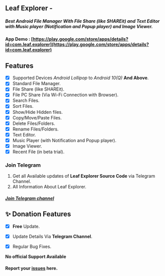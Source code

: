 ## Leaf Explorer -
##### Best Android File Manager With File Share (like SHAREit) and Text Editor with Music player (Notification and Popup player) and Image Viewer.

#### App Demo : [https://play.google.com/store/apps/details?id=com.leaf.explorer](https://play.google.com/store/apps/details?id=com.leaf.explorer)<br>

## Features

- [x] Supported Devices *Android Lollipop* to *Android 10(Q)* **And Above**.
- [x] Standard File Manager.
- [x] File Share (like SHAREit).
- [x] File PC Share (Via Wi-Fi Connection with Browser).
- [x] Search Files.
- [x] Sort Files.
- [x] Show/Hide Hidden files.
- [x] Copy/Move/Paste Files.
- [x] Delete Files/Folders.
- [x] Rename Files/Folders.
- [x] Text Editor.
- [x] Music Player (with Notification and Popup player).
- [x] Image Viewer.
- [x] Recent File (in beta trial).

### Join Telegram
1. Get all Available updates of **Leaf Explorer Source Code** via Telegram Channel.
2. All Information About Leaf Explorer.
##### [Join Telegram channel](https://t.me/LeafExplorer)</br>


## ✨ Donation Features
- [x] **Free** Update.
- [x] Update Details Via **Telegram Channel**.
- [x] Regular Bug Fixes.



**No official Support Available**

#### Report your [issues](https://github.com/Shiv-Shambhu/Leaf-Explorer/issues) here.
